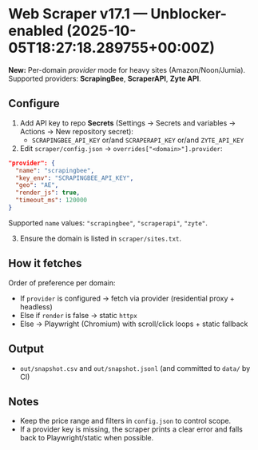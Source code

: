 # Web Scraper v17.1 — Unblocker-enabled (2025-10-05T18:27:18.289755+00:00Z)

**New:** Per-domain *provider* mode for heavy sites (Amazon/Noon/Jumia).
Supported providers: **ScrapingBee**, **ScraperAPI**, **Zyte API**.

## Configure
1. Add API key to repo **Secrets** (Settings → Secrets and variables → Actions → New repository secret):
   - `SCRAPINGBEE_API_KEY` or/and `SCRAPERAPI_KEY` or/and `ZYTE_API_KEY`
2. Edit `scraper/config.json` → `overrides["<domain>"].provider`:
```json
"provider": {
  "name": "scrapingbee",
  "key_env": "SCRAPINGBEE_API_KEY",
  "geo": "AE",
  "render_js": true,
  "timeout_ms": 120000
}
```
Supported `name` values: `"scrapingbee"`, `"scraperapi"`, `"zyte"`.

3. Ensure the domain is listed in `scraper/sites.txt`.

## How it fetches
Order of preference per domain:
- If `provider` is configured → fetch via provider (residential proxy + headless)
- Else if `render` is false → static `httpx`
- Else → Playwright (Chromium) with scroll/click loops + static fallback

## Output
- `out/snapshot.csv` and `out/snapshot.jsonl` (and committed to `data/` by CI)

## Notes
- Keep the price range and filters in `config.json` to control scope.
- If a provider key is missing, the scraper prints a clear error and falls back to Playwright/static when possible.
